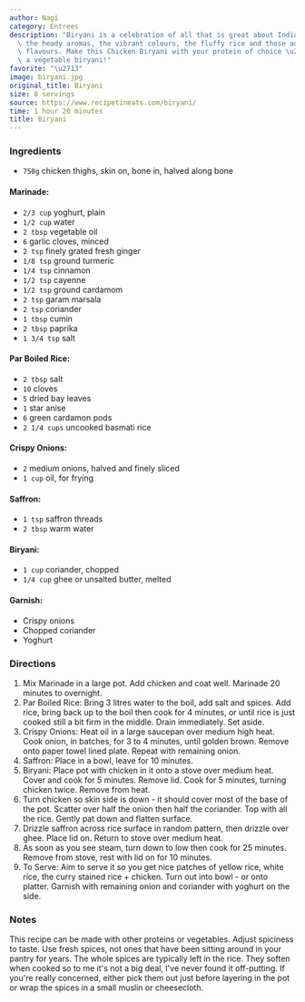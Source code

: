 ```yaml
---
author: Nagi
category: Entrees
description: "Biryani is a celebration of all that is great about Indian food \u2013\
  \ the heady aromas, the vibrant colours, the fluffy rice and those addictive curry\
  \ flavours. Make this Chicken Biryani with your protein of choice \u2013 or try\
  \ a vegetable biryani!"
favorite: "\u2713"
image: biryani.jpg
original_title: Biryani
size: 8 servings
source: https://www.recipetineats.com/biryani/
time: 1 hour 20 minutes
title: Biryani
---
```

### Ingredients

* `750g` chicken thighs, skin on, bone in, halved along bone

#### Marinade:

* `2/3 cup` yoghurt, plain
* `1/2 cup` water
* `2 tbsp` vegetable oil
* `6` garlic cloves, minced
* `2 tsp` finely grated fresh ginger
* `1/8 tsp` ground turmeric
* `1/4 tsp` cinnamon
* `1/2 tsp` cayenne
* `1/2 tsp` ground cardamom
* `2 tsp` garam marsala
* `2 tsp` coriander
* `1 tbsp` cumin
* `2 tbsp` paprika
* `1 3/4 tsp` salt

#### Par Boiled Rice:

* `2 tbsp` salt
* `10` cloves
* `5` dried bay leaves
* `1` star anise
* `6` green cardamon pods
* `2 1/4 cups` uncooked basmati rice

#### Crispy Onions:

* `2` medium onions, halved and finely sliced
* `1 cup` oil, for frying

#### Saffron:

* `1 tsp` saffron threads
* `2 tbsp` warm water

#### Biryani:

* `1 cup` coriander, chopped
* `1/4 cup` ghee or unsalted butter, melted

#### Garnish:

* Crispy onions
* Chopped coriander
* Yoghurt

### Directions

1. Mix Marinade in a large pot. Add chicken and coat well. Marinade 20 minutes to overnight.
2. Par Boiled Rice: Bring 3 litres water to the boil, add salt and spices. Add rice, bring back up to the boil then cook for 4 minutes, or until rice is just cooked still a bit firm in the middle. Drain immediately. Set aside.
3. Crispy Onions: Heat oil in a large saucepan over medium high heat. Cook onion, in batches, for 3 to 4 minutes, until golden brown. Remove onto paper towel lined plate. Repeat with remaining onion.
4. Saffron: Place in a bowl, leave for 10 minutes.
5. Biryani: Place pot with chicken in it onto a stove over medium heat. Cover and cook for 5 minutes. Remove lid. Cook for 5 minutes, turning chicken twice. Remove from heat.
6. Turn chicken so skin side is down - it should cover most of the base of the pot. Scatter over half the onion then half the coriander. Top with all the rice. Gently pat down and flatten surface.
7. Drizzle saffron across rice surface in random pattern, then drizzle over ghee. Place lid on. Return to stove over medium heat.
8. As soon as you see steam, turn down to low then cook for 25 minutes. Remove from stove, rest with lid on for 10 minutes.
9. To Serve: Aim to serve it so you get nice patches of yellow rice, white rice, the curry stained rice + chicken. Turn out into bowl - or onto platter. Garnish with remaining onion and coriander with yoghurt on the side.

### Notes

This recipe can be made with other proteins or vegetables. Adjust spiciness to taste. Use fresh spices, not ones that have been sitting around in your pantry for years. The whole spices are typically left in the rice. They soften when cooked so to me it's not a big deal, I've never found it off-putting. If you're really concerned, either pick them out just before layering in the pot or wrap the spices in a small muslin or cheesecloth.